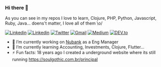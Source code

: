 ### Hi there 👋

As you can see in my repos I love to learn, Clojure, PHP, Python, Javascript, Ruby, Java... doens't matter, I love all of them \o/

<a href="https://www.youtube.com/channel/UCH6lFcii0mXxcZkDg9AUurw/" target="_blank"><img src="https://img.shields.io/badge/-pvgomes-red?style=flat-square&logo=Youtube&logoColor=white" alt="Linkedin"></a> <a href="https://twitter.com/_pvgomes" target="_blank"><a href="https://www.linkedin.com/in/pvgomes/" target="_blank"><img src="https://img.shields.io/badge/-pvgomes-blue?style=flat-square&logo=Linkedin&logoColor=white" alt="Linkedin"></a> <a href="https://twitter.com/_pvgomes" target="_blank"><img src="https://img.shields.io/badge/-@pvgomes-1ca0f1?style=flat-square&labelColor=1ca0f1&logo=twitter&logoColor=white" alt="Twitter"></a> <a href="mailto:pv.gomes89@gmail.com" target="_blank"><img src="https://img.shields.io/badge/-pv.gomes89@gmail.com-c14438?style=flat-square&logo=Gmail&logoColor=white" alt="Gmail"></a> <a href="https://medium.com/@pv.gomes89" target="_blank"><img src="https://img.shields.io/badge/-@pvgomes-03a57a?style=flat-square&labelColor=000000&logo=Medium" alt="Medium"></a> <a href="https://dev.to/pvgomes/" target="_blank"><img src="https://img.shields.io/badge/pvgomes-%230A0A0A.svg?&style=flat-square&logo=DEV.to&logoColor=white" alt="DEV.to"></a>


- 🔭 I’m currently working on [Nubank](https://github.com/nubank) as a Eng Manager
- 🌱 I’m currently learning Accounting, Investments, Clojure, Flutter...
- ⚡ Fun facts: 18 years ago I created a underground website where its still running https://soulgothic.com.br/principal
